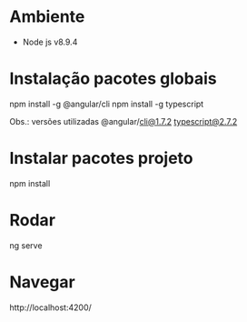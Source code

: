 # Ambiente
- Node js v8.9.4

# Instalação pacotes globais
npm install -g @angular/cli
npm install -g typescript

Obs.: versões utilizadas
@angular/cli@1.7.2
typescript@2.7.2

# Instalar pacotes projeto
npm install

# Rodar
ng serve

# Navegar
http://localhost:4200/
